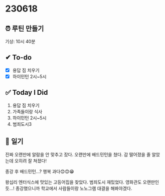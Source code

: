 # 230618

## ⏰ 루틴 만들기

기상: 10시 40분

## ✔ To-do

- [x]  용답 짐 치우기
- [x]  하이민턴 2시~5시

## ✅ Today I Did

1. 용답 짐 치우기
2. 가족들이랑 식사
3. 하이민턴 2시~5시
4. 범죄도시3

## 💭 일기

진짜 오랜만에 알람을 안 맞추고 잤다. 오랜만에 배드민턴을 쳤다. 감 떨어졌을 줄 알았는데 오히려 잘 쳐졌다! 

종강 후 배드민턴…? 행복 과다😊😊😁

왕십리 엔터식스에 맛있는 고등어집을 찾았다. 범죄도시 재밌었다. 영화관도 오랜만인듯…! 종강했으니까 학교에서 사람들이랑 노노그램 대결을 해봐야겠다.
